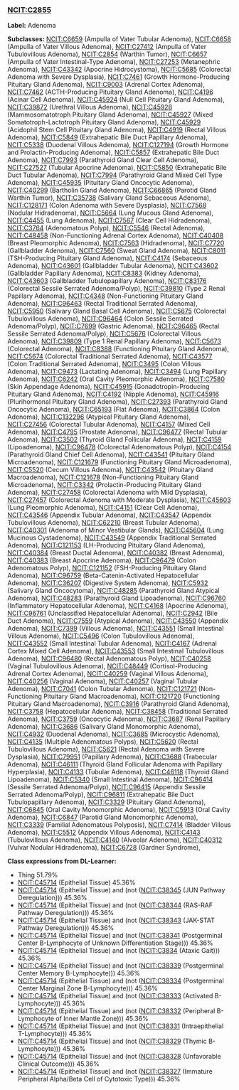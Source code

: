 
### [NCIT:C2855](http://purl.obolibrary.org/obo/NCIT_C2855)
**Label:** Adenoma

**Subclasses:** [NCIT:C6659](http://purl.obolibrary.org/obo/NCIT_C6659) (Ampulla of Vater Tubular Adenoma), [NCIT:C6658](http://purl.obolibrary.org/obo/NCIT_C6658) (Ampulla of Vater Villous Adenoma), [NCIT:C27412](http://purl.obolibrary.org/obo/NCIT_C27412) (Ampulla of Vater Tubulovillous Adenoma), [NCIT:C2854](http://purl.obolibrary.org/obo/NCIT_C2854) (Warthin Tumor), [NCIT:C6657](http://purl.obolibrary.org/obo/NCIT_C6657) (Ampulla of Vater Intestinal-Type Adenoma), [NCIT:C27253](http://purl.obolibrary.org/obo/NCIT_C27253) (Metanephric Adenoma), [NCIT:C43342](http://purl.obolibrary.org/obo/NCIT_C43342) (Apocrine Hidrocystoma), [NCIT:C5685](http://purl.obolibrary.org/obo/NCIT_C5685) (Colorectal Adenoma with Severe Dysplasia), [NCIT:C7461](http://purl.obolibrary.org/obo/NCIT_C7461) (Growth Hormone-Producing Pituitary Gland Adenoma), [NCIT:C9003](http://purl.obolibrary.org/obo/NCIT_C9003) (Adrenal Cortex Adenoma), [NCIT:C7462](http://purl.obolibrary.org/obo/NCIT_C7462) (ACTH-Producing Pituitary Gland Adenoma), [NCIT:C4196](http://purl.obolibrary.org/obo/NCIT_C4196) (Acinar Cell Adenoma), [NCIT:C45924](http://purl.obolibrary.org/obo/NCIT_C45924) (Null Cell Pituitary Gland Adenoma), [NCIT:C39872](http://purl.obolibrary.org/obo/NCIT_C39872) (Urethral Villous Adenoma), [NCIT:C45928](http://purl.obolibrary.org/obo/NCIT_C45928) (Mammosomatotroph Pituitary Gland Adenoma), [NCIT:C45927](http://purl.obolibrary.org/obo/NCIT_C45927) (Mixed Somatotroph-Lactotroph Pituitary Gland Adenoma), [NCIT:C45929](http://purl.obolibrary.org/obo/NCIT_C45929) (Acidophil Stem Cell Pituitary Gland Adenoma), [NCIT:C4919](http://purl.obolibrary.org/obo/NCIT_C4919) (Rectal Villous Adenoma), [NCIT:C5849](http://purl.obolibrary.org/obo/NCIT_C5849) (Extrahepatic Bile Duct Papillary Adenoma), [NCIT:C5338](http://purl.obolibrary.org/obo/NCIT_C5338) (Duodenal Villous Adenoma), [NCIT:C127194](http://purl.obolibrary.org/obo/NCIT_C127194) (Growth Hormone and Prolactin-Producing Adenoma), [NCIT:C5857](http://purl.obolibrary.org/obo/NCIT_C5857) (Extrahepatic Bile Duct Adenoma), [NCIT:C7993](http://purl.obolibrary.org/obo/NCIT_C7993) (Parathyroid Gland Clear Cell Adenoma), [NCIT:C27527](http://purl.obolibrary.org/obo/NCIT_C27527) (Tubular Apocrine Adenoma), [NCIT:C5850](http://purl.obolibrary.org/obo/NCIT_C5850) (Extrahepatic Bile Duct Tubular Adenoma), [NCIT:C7994](http://purl.obolibrary.org/obo/NCIT_C7994) (Parathyroid Gland Mixed Cell Type Adenoma), [NCIT:C45935](http://purl.obolibrary.org/obo/NCIT_C45935) (Pituitary Gland Oncocytic Adenoma), [NCIT:C40299](http://purl.obolibrary.org/obo/NCIT_C40299) (Bartholin Gland Adenoma), [NCIT:C66865](http://purl.obolibrary.org/obo/NCIT_C66865) (Parotid Gland Warthin Tumor), [NCIT:C35738](http://purl.obolibrary.org/obo/NCIT_C35738) (Salivary Gland Sebaceous Adenoma), [NCIT:C128171](http://purl.obolibrary.org/obo/NCIT_C128171) (Colon Adenoma with Severe Dysplasia), [NCIT:C7568](http://purl.obolibrary.org/obo/NCIT_C7568) (Nodular Hidradenoma), [NCIT:C5664](http://purl.obolibrary.org/obo/NCIT_C5664) (Lung Mucous Gland Adenoma), [NCIT:C4455](http://purl.obolibrary.org/obo/NCIT_C4455) (Lung Adenoma), [NCIT:C7567](http://purl.obolibrary.org/obo/NCIT_C7567) (Clear Cell Hidradenoma), [NCIT:C3764](http://purl.obolibrary.org/obo/NCIT_C3764) (Adenomatous Polyp), [NCIT:C5546](http://purl.obolibrary.org/obo/NCIT_C5546) (Rectal Adenoma), [NCIT:C48458](http://purl.obolibrary.org/obo/NCIT_C48458) (Non-Functioning Adrenal Cortex Adenoma), [NCIT:C40408](http://purl.obolibrary.org/obo/NCIT_C40408) (Breast Pleomorphic Adenoma), [NCIT:C7563](http://purl.obolibrary.org/obo/NCIT_C7563) (Hidradenoma), [NCIT:C7720](http://purl.obolibrary.org/obo/NCIT_C7720) (Gallbladder Adenoma), [NCIT:C7560](http://purl.obolibrary.org/obo/NCIT_C7560) (Sweat Gland Adenoma), [NCIT:C8011](http://purl.obolibrary.org/obo/NCIT_C8011) (TSH-Producing Pituitary Gland Adenoma), [NCIT:C4174](http://purl.obolibrary.org/obo/NCIT_C4174) (Sebaceous Adenoma), [NCIT:C43601](http://purl.obolibrary.org/obo/NCIT_C43601) (Gallbladder Tubular Adenoma), [NCIT:C43602](http://purl.obolibrary.org/obo/NCIT_C43602) (Gallbladder Papillary Adenoma), [NCIT:C8383](http://purl.obolibrary.org/obo/NCIT_C8383) (Kidney Adenoma), [NCIT:C43603](http://purl.obolibrary.org/obo/NCIT_C43603) (Gallbladder Tubulopapillary Adenoma), [NCIT:C83176](http://purl.obolibrary.org/obo/NCIT_C83176) (Colorectal Sessile Serrated Adenoma/Polyp), [NCIT:C39810](http://purl.obolibrary.org/obo/NCIT_C39810) (Type 2 Renal Papillary Adenoma), [NCIT:C4348](http://purl.obolibrary.org/obo/NCIT_C4348) (Non-Functioning Pituitary Gland Adenoma), [NCIT:C96463](http://purl.obolibrary.org/obo/NCIT_C96463) (Rectal Traditional Serrated Adenoma), [NCIT:C5950](http://purl.obolibrary.org/obo/NCIT_C5950) (Salivary Gland Basal Cell Adenoma), [NCIT:C5675](http://purl.obolibrary.org/obo/NCIT_C5675) (Colorectal Tubulovillous Adenoma), [NCIT:C96464](http://purl.obolibrary.org/obo/NCIT_C96464) (Colon Sessile Serrated Adenoma/Polyp), [NCIT:C7699](http://purl.obolibrary.org/obo/NCIT_C7699) (Gastric Adenoma), [NCIT:C96465](http://purl.obolibrary.org/obo/NCIT_C96465) (Rectal Sessile Serrated Adenoma/Polyp), [NCIT:C5676](http://purl.obolibrary.org/obo/NCIT_C5676) (Colorectal Villous Adenoma), [NCIT:C39809](http://purl.obolibrary.org/obo/NCIT_C39809) (Type 1 Renal Papillary Adenoma), [NCIT:C5673](http://purl.obolibrary.org/obo/NCIT_C5673) (Colorectal Adenoma), [NCIT:C8388](http://purl.obolibrary.org/obo/NCIT_C8388) (Functioning Pituitary Gland Adenoma), [NCIT:C5674](http://purl.obolibrary.org/obo/NCIT_C5674) (Colorectal Traditional Serrated Adenoma), [NCIT:C43577](http://purl.obolibrary.org/obo/NCIT_C43577) (Colon Traditional Serrated Adenoma), [NCIT:C3495](http://purl.obolibrary.org/obo/NCIT_C3495) (Colon Villous Adenoma), [NCIT:C9473](http://purl.obolibrary.org/obo/NCIT_C9473) (Lactating Adenoma), [NCIT:C3494](http://purl.obolibrary.org/obo/NCIT_C3494) (Lung Papillary Adenoma), [NCIT:C6242](http://purl.obolibrary.org/obo/NCIT_C6242) (Oral Cavity Pleomorphic Adenoma), [NCIT:C7580](http://purl.obolibrary.org/obo/NCIT_C7580) (Skin Appendage Adenoma), [NCIT:C45915](http://purl.obolibrary.org/obo/NCIT_C45915) (Gonadotropin-Producing Pituitary Gland Adenoma), [NCIT:C4192](http://purl.obolibrary.org/obo/NCIT_C4192) (Nipple Adenoma), [NCIT:C45916](http://purl.obolibrary.org/obo/NCIT_C45916) (Plurihormonal Pituitary Gland Adenoma), [NCIT:C27393](http://purl.obolibrary.org/obo/NCIT_C27393) (Parathyroid Gland Oncocytic Adenoma), [NCIT:C65193](http://purl.obolibrary.org/obo/NCIT_C65193) (Flat Adenoma), [NCIT:C3864](http://purl.obolibrary.org/obo/NCIT_C3864) (Colon Adenoma), [NCIT:C132296](http://purl.obolibrary.org/obo/NCIT_C132296) (Atypical Pituitary Gland Adenoma), [NCIT:C27456](http://purl.obolibrary.org/obo/NCIT_C27456) (Colorectal Tubular Adenoma), [NCIT:C4157](http://purl.obolibrary.org/obo/NCIT_C4157) (Mixed Cell Adenoma), [NCIT:C4795](http://purl.obolibrary.org/obo/NCIT_C4795) (Prostate Adenoma), [NCIT:C96477](http://purl.obolibrary.org/obo/NCIT_C96477) (Rectal Tubular Adenoma), [NCIT:C3502](http://purl.obolibrary.org/obo/NCIT_C3502) (Thyroid Gland Follicular Adenoma), [NCIT:C4159](http://purl.obolibrary.org/obo/NCIT_C4159) (Lipoadenoma), [NCIT:C96478](http://purl.obolibrary.org/obo/NCIT_C96478) (Colorectal Adenomatous Polyp), [NCIT:C4154](http://purl.obolibrary.org/obo/NCIT_C4154) (Parathyroid Gland Chief Cell Adenoma), [NCIT:C43541](http://purl.obolibrary.org/obo/NCIT_C43541) (Pituitary Gland Microadenoma), [NCIT:C121679](http://purl.obolibrary.org/obo/NCIT_C121679) (Functioning Pituitary Gland Microadenoma), [NCIT:C5520](http://purl.obolibrary.org/obo/NCIT_C5520) (Cecum Villous Adenoma), [NCIT:C43542](http://purl.obolibrary.org/obo/NCIT_C43542) (Pituitary Gland Macroadenoma), [NCIT:C121678](http://purl.obolibrary.org/obo/NCIT_C121678) (Non-Functioning Pituitary Gland Microadenoma), [NCIT:C3342](http://purl.obolibrary.org/obo/NCIT_C3342) (Prolactin-Producing Pituitary Gland Adenoma), [NCIT:C27458](http://purl.obolibrary.org/obo/NCIT_C27458) (Colorectal Adenoma with Mild Dysplasia), [NCIT:C27457](http://purl.obolibrary.org/obo/NCIT_C27457) (Colorectal Adenoma with Moderate Dysplasia), [NCIT:C45603](http://purl.obolibrary.org/obo/NCIT_C45603) (Lung Pleomorphic Adenoma), [NCIT:C4151](http://purl.obolibrary.org/obo/NCIT_C4151) (Clear Cell Adenoma), [NCIT:C43546](http://purl.obolibrary.org/obo/NCIT_C43546) (Appendix Tubular Adenoma), [NCIT:C43547](http://purl.obolibrary.org/obo/NCIT_C43547) (Appendix Tubulovillous Adenoma), [NCIT:C62210](http://purl.obolibrary.org/obo/NCIT_C62210) (Breast Tubular Adenoma), [NCIT:C40301](http://purl.obolibrary.org/obo/NCIT_C40301) (Adenoma of Minor Vestibular Glands), [NCIT:C45604](http://purl.obolibrary.org/obo/NCIT_C45604) (Lung Mucinous Cystadenoma), [NCIT:C43549](http://purl.obolibrary.org/obo/NCIT_C43549) (Appendix Traditional Serrated Adenoma), [NCIT:C121153](http://purl.obolibrary.org/obo/NCIT_C121153) (LH-Producing Pituitary Gland Adenoma), [NCIT:C40384](http://purl.obolibrary.org/obo/NCIT_C40384) (Breast Ductal Adenoma), [NCIT:C40382](http://purl.obolibrary.org/obo/NCIT_C40382) (Breast Adenoma), [NCIT:C40383](http://purl.obolibrary.org/obo/NCIT_C40383) (Breast Apocrine Adenoma), [NCIT:C96479](http://purl.obolibrary.org/obo/NCIT_C96479) (Colon Adenomatous Polyp), [NCIT:C121152](http://purl.obolibrary.org/obo/NCIT_C121152) (FSH-Producing Pituitary Gland Adenoma), [NCIT:C96759](http://purl.obolibrary.org/obo/NCIT_C96759) (Beta-Catenin-Activated Hepatocellular Adenoma), [NCIT:C36207](http://purl.obolibrary.org/obo/NCIT_C36207) (Digestive System Adenoma), [NCIT:C5932](http://purl.obolibrary.org/obo/NCIT_C5932) (Salivary Gland Oncocytoma), [NCIT:C48285](http://purl.obolibrary.org/obo/NCIT_C48285) (Parathyroid Gland Atypical Adenoma), [NCIT:C48283](http://purl.obolibrary.org/obo/NCIT_C48283) (Parathyroid Gland Lipoadenoma), [NCIT:C96760](http://purl.obolibrary.org/obo/NCIT_C96760) (Inflammatory Hepatocellular Adenoma), [NCIT:C4168](http://purl.obolibrary.org/obo/NCIT_C4168) (Apocrine Adenoma), [NCIT:C96761](http://purl.obolibrary.org/obo/NCIT_C96761) (Unclassified Hepatocellular Adenoma), [NCIT:C2942](http://purl.obolibrary.org/obo/NCIT_C2942) (Bile Duct Adenoma), [NCIT:C7559](http://purl.obolibrary.org/obo/NCIT_C7559) (Atypical Adenoma), [NCIT:C43550](http://purl.obolibrary.org/obo/NCIT_C43550) (Appendix Adenoma), [NCIT:C7399](http://purl.obolibrary.org/obo/NCIT_C7399) (Villous Adenoma), [NCIT:C43551](http://purl.obolibrary.org/obo/NCIT_C43551) (Small Intestinal Villous Adenoma), [NCIT:C5496](http://purl.obolibrary.org/obo/NCIT_C5496) (Colon Tubulovillous Adenoma), [NCIT:C43552](http://purl.obolibrary.org/obo/NCIT_C43552) (Small Intestinal Tubular Adenoma), [NCIT:C4167](http://purl.obolibrary.org/obo/NCIT_C4167) (Adrenal Cortex Mixed Cell Adenoma), [NCIT:C43553](http://purl.obolibrary.org/obo/NCIT_C43553) (Small Intestinal Tubulovillous Adenoma), [NCIT:C96480](http://purl.obolibrary.org/obo/NCIT_C96480) (Rectal Adenomatous Polyp), [NCIT:C40258](http://purl.obolibrary.org/obo/NCIT_C40258) (Vaginal Tubulovillous Adenoma), [NCIT:C48449](http://purl.obolibrary.org/obo/NCIT_C48449) (Cortisol-Producing Adrenal Cortex Adenoma), [NCIT:C40259](http://purl.obolibrary.org/obo/NCIT_C40259) (Vaginal Villous Adenoma), [NCIT:C40256](http://purl.obolibrary.org/obo/NCIT_C40256) (Vaginal Adenoma), [NCIT:C40257](http://purl.obolibrary.org/obo/NCIT_C40257) (Vaginal Tubular Adenoma), [NCIT:C7041](http://purl.obolibrary.org/obo/NCIT_C7041) (Colon Tubular Adenoma), [NCIT:C121721](http://purl.obolibrary.org/obo/NCIT_C121721) (Non-Functioning Pituitary Gland Macroadenoma), [NCIT:C121720](http://purl.obolibrary.org/obo/NCIT_C121720) (Functioning Pituitary Gland Macroadenoma), [NCIT:C3916](http://purl.obolibrary.org/obo/NCIT_C3916) (Parathyroid Gland Adenoma), [NCIT:C3758](http://purl.obolibrary.org/obo/NCIT_C3758) (Hepatocellular Adenoma), [NCIT:C38458](http://purl.obolibrary.org/obo/NCIT_C38458) (Traditional Serrated Adenoma), [NCIT:C3759](http://purl.obolibrary.org/obo/NCIT_C3759) (Oncocytic Adenoma), [NCIT:C3687](http://purl.obolibrary.org/obo/NCIT_C3687) (Renal Papillary Adenoma), [NCIT:C3686](http://purl.obolibrary.org/obo/NCIT_C3686) (Salivary Gland Monomorphic Adenoma), [NCIT:C4932](http://purl.obolibrary.org/obo/NCIT_C4932) (Duodenal Adenoma), [NCIT:C3685](http://purl.obolibrary.org/obo/NCIT_C3685) (Microcystic Adenoma), [NCIT:C4135](http://purl.obolibrary.org/obo/NCIT_C4135) (Multiple Adenomatous Polyps), [NCIT:C5620](http://purl.obolibrary.org/obo/NCIT_C5620) (Rectal Tubulovillous Adenoma), [NCIT:C5621](http://purl.obolibrary.org/obo/NCIT_C5621) (Rectal Adenoma with Severe Dysplasia), [NCIT:C79951](http://purl.obolibrary.org/obo/NCIT_C79951) (Papillary Adenoma), [NCIT:C3688](http://purl.obolibrary.org/obo/NCIT_C3688) (Trabecular Adenoma), [NCIT:C46111](http://purl.obolibrary.org/obo/NCIT_C46111) (Thyroid Gland Follicular Adenoma with Papillary Hyperplasia), [NCIT:C4133](http://purl.obolibrary.org/obo/NCIT_C4133) (Tubular Adenoma), [NCIT:C46118](http://purl.obolibrary.org/obo/NCIT_C46118) (Thyroid Gland Lipoadenoma), [NCIT:C5340](http://purl.obolibrary.org/obo/NCIT_C5340) (Small Intestinal Adenoma), [NCIT:C96414](http://purl.obolibrary.org/obo/NCIT_C96414) (Sessile Serrated Adenoma/Polyp), [NCIT:C96415](http://purl.obolibrary.org/obo/NCIT_C96415) (Appendix Sessile Serrated Adenoma/Polyp), [NCIT:C96811](http://purl.obolibrary.org/obo/NCIT_C96811) (Extrahepatic Bile Duct Tubulopapillary Adenoma), [NCIT:C3329](http://purl.obolibrary.org/obo/NCIT_C3329) (Pituitary Gland Adenoma), [NCIT:C6845](http://purl.obolibrary.org/obo/NCIT_C6845) (Oral Cavity Monomorphic Adenoma), [NCIT:C5913](http://purl.obolibrary.org/obo/NCIT_C5913) (Oral Cavity Adenoma), [NCIT:C6847](http://purl.obolibrary.org/obo/NCIT_C6847) (Parotid Gland Monomorphic Adenoma), [NCIT:C3339](http://purl.obolibrary.org/obo/NCIT_C3339) (Familial Adenomatous Polyposis), [NCIT:C7414](http://purl.obolibrary.org/obo/NCIT_C7414) (Bladder Villous Adenoma), [NCIT:C5512](http://purl.obolibrary.org/obo/NCIT_C5512) (Appendix Villous Adenoma), [NCIT:C4143](http://purl.obolibrary.org/obo/NCIT_C4143) (Tubulovillous Adenoma), [NCIT:C4140](http://purl.obolibrary.org/obo/NCIT_C4140) (Alveolar Adenoma), [NCIT:C40312](http://purl.obolibrary.org/obo/NCIT_C40312) (Vulvar Nodular Hidradenoma), [NCIT:C6728](http://purl.obolibrary.org/obo/NCIT_C6728) (Gardner Syndrome), 

**Class expressions from DL-Learner:**

- Thing 51.79%
- [NCIT:C45714](http://purl.obolibrary.org/obo/NCIT_C45714) (Epithelial Tissue) 45.36%
- [NCIT:C45714](http://purl.obolibrary.org/obo/NCIT_C45714) (Epithelial Tissue) and (not ([NCIT:C38345](http://purl.obolibrary.org/obo/NCIT_C38345) (JUN Pathway Deregulation))) 45.36%
- [NCIT:C45714](http://purl.obolibrary.org/obo/NCIT_C45714) (Epithelial Tissue) and (not ([NCIT:C38344](http://purl.obolibrary.org/obo/NCIT_C38344) (RAS-RAF Pathway Deregulation))) 45.36%
- [NCIT:C45714](http://purl.obolibrary.org/obo/NCIT_C45714) (Epithelial Tissue) and (not ([NCIT:C38343](http://purl.obolibrary.org/obo/NCIT_C38343) (JAK-STAT Pathway Deregulation))) 45.36%
- [NCIT:C45714](http://purl.obolibrary.org/obo/NCIT_C45714) (Epithelial Tissue) and (not ([NCIT:C38341](http://purl.obolibrary.org/obo/NCIT_C38341) (Postgerminal Center B-Lymphocyte of Unknown Differentiation Stage))) 45.36%
- [NCIT:C45714](http://purl.obolibrary.org/obo/NCIT_C45714) (Epithelial Tissue) and (not ([NCIT:C3834](http://purl.obolibrary.org/obo/NCIT_C3834) (Ataxic Gait))) 45.36%
- [NCIT:C45714](http://purl.obolibrary.org/obo/NCIT_C45714) (Epithelial Tissue) and (not ([NCIT:C38339](http://purl.obolibrary.org/obo/NCIT_C38339) (Postgerminal Center Memory B-Lymphocyte))) 45.36%
- [NCIT:C45714](http://purl.obolibrary.org/obo/NCIT_C45714) (Epithelial Tissue) and (not ([NCIT:C38334](http://purl.obolibrary.org/obo/NCIT_C38334) (Postgerminal Center Marginal Zone B-Lymphocyte))) 45.36%
- [NCIT:C45714](http://purl.obolibrary.org/obo/NCIT_C45714) (Epithelial Tissue) and (not ([NCIT:C38333](http://purl.obolibrary.org/obo/NCIT_C38333) (Activated B-Lymphocyte))) 45.36%
- [NCIT:C45714](http://purl.obolibrary.org/obo/NCIT_C45714) (Epithelial Tissue) and (not ([NCIT:C38332](http://purl.obolibrary.org/obo/NCIT_C38332) (Peripheral B-Lymphocyte of Inner Mantle Zone))) 45.36%
- [NCIT:C45714](http://purl.obolibrary.org/obo/NCIT_C45714) (Epithelial Tissue) and (not ([NCIT:C38331](http://purl.obolibrary.org/obo/NCIT_C38331) (Intraepithelial T-Lymphocyte))) 45.36%
- [NCIT:C45714](http://purl.obolibrary.org/obo/NCIT_C45714) (Epithelial Tissue) and (not ([NCIT:C38329](http://purl.obolibrary.org/obo/NCIT_C38329) (Thymic B-Lymphocyte))) 45.36%
- [NCIT:C45714](http://purl.obolibrary.org/obo/NCIT_C45714) (Epithelial Tissue) and (not ([NCIT:C38328](http://purl.obolibrary.org/obo/NCIT_C38328) (Unfavorable Clinical Outcome))) 45.36%
- [NCIT:C45714](http://purl.obolibrary.org/obo/NCIT_C45714) (Epithelial Tissue) and (not ([NCIT:C38327](http://purl.obolibrary.org/obo/NCIT_C38327) (Immature Peripheral Alpha/Beta Cell of Cytotoxic Type))) 45.36%


